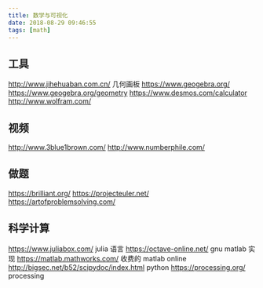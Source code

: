 ```yaml
---
title: 数学与可视化
date: 2018-08-29 09:46:55
tags: [math]
---
```


## 工具

http://www.jihehuaban.com.cn/ 几何画板
https://www.geogebra.org/
https://www.geogebra.org/geometry
https://www.desmos.com/calculator
http://www.wolfram.com/

## 视频

http://www.3blue1brown.com/
http://www.numberphile.com/

## 做题

https://brilliant.org/
https://projecteuler.net/
https://artofproblemsolving.com/

## 科学计算

https://www.juliabox.com/    julia 语言
https://octave-online.net/  gnu matlab 实现
https://matlab.mathworks.com/ 收费的 matlab online
http://bigsec.net/b52/scipydoc/index.html python
https://processing.org/ processing